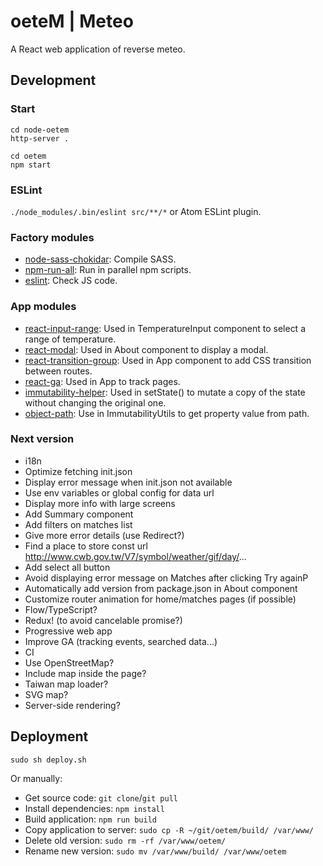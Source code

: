 # oeteM | Meteo
A React web application of reverse meteo.


## Development

### Start
```
cd node-oetem
http-server .

cd oetem
npm start
```

### ESLint
`./node_modules/.bin/eslint src/**/*` or Atom ESLint plugin.

### Factory modules
* [node-sass-chokidar](https://github.com/michaelwayman/node-sass-chokidar): Compile SASS.
* [npm-run-all](https://github.com/mysticatea/npm-run-all): Run in parallel npm scripts.
* [eslint](https://github.com/eslint/eslint): Check JS code.

### App modules
* [react-input-range](https://github.com/davidchin/react-input-range): Used in TemperatureInput component to select a range of temperature.
* [react-modal](https://github.com/reactjs/react-modal): Used in About component to display a modal.
* [react-transition-group](https://github.com/reactjs/react-transition-group): Used in App component to add CSS transition between routes.
* [react-ga](https://github.com/react-ga/react-ga): Used in App to track pages.
* [immutability-helper](https://github.com/kolodny/immutability-helper): Used in setState() to mutate a copy of the state without changing the original one.
* [object-path](https://github.com/mariocasciaro/object-path): Use in ImmutabilityUtils to get property value from path.

### Next version
* i18n
* Optimize fetching init.json
* Display error message when init.json not available
* Use env variables or global config for data url
* Display more info with large screens
* Add Summary component
* Add filters on matches list
* Give more error details (use Redirect?)
* Find a place to store const url http://www.cwb.gov.tw/V7/symbol/weather/gif/day/...
* Add select all button
* Avoid displaying error message on Matches after clicking Try againP
* Automatically add version from package.json in About component
* Customize router animation for home/matches pages (if possible)
* Flow/TypeScript?
* Redux! (to avoid cancelable promise?)
* Progressive web app
* Improve GA (tracking events, searched data...)
* CI
* Use OpenStreetMap?
* Include map inside the page?
* Taiwan map loader?
* SVG map?
* Server-side rendering?


## Deployment

`sudo sh deploy.sh`

Or manually:
* Get source code: `git clone`/`git pull`
* Install dependencies: `npm install`
* Build application: `npm run build`
* Copy application to server: `sudo cp -R ~/git/oetem/build/ /var/www/`
* Delete old version: `sudo rm -rf /var/www/oetem/`
* Rename new version: `sudo mv /var/www/build/ /var/www/oetem`
